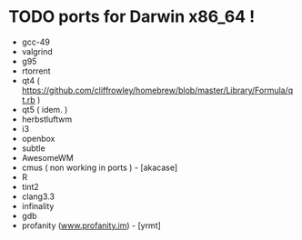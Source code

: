 # TODO ports for Darwin x86_64 !

- gcc-49
- valgrind
- g95
- rtorrent
- qt4 ( https://github.com/cliffrowley/homebrew/blob/master/Library/Formula/qt.rb )
- qt5 ( idem. )
- herbstluftwm
- i3
- openbox
- subtle
- AwesomeWM
- cmus ( non working in ports ) - [akacase]
- R
- tint2
- clang3.3
- infinality
- gdb
- profanity (www.profanity.im) - [yrmt]





